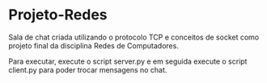 # Projeto-Redes

Sala de chat criada utilizando o protocolo TCP e conceitos de socket como projeto final da disciplina Redes de Computadores.

Para executar, execute o script server.py e em seguida execute o script client.py para poder trocar mensagens no chat.
